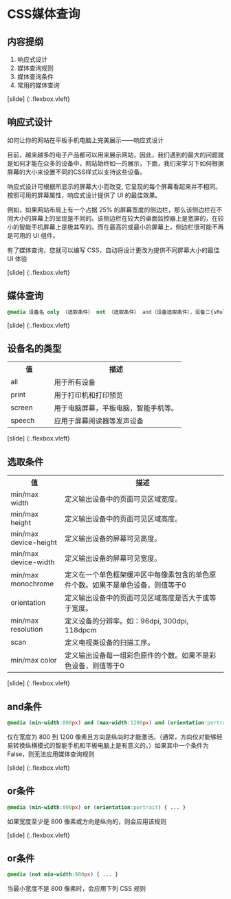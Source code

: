
# CSS媒体查询
## 内容提纲
1. 响应式设计
2. 媒体查询规则
3. 媒体查询条件
4. 常用的媒体查询

[slide] {:.flexbox.vleft}
## 响应式设计

如何让你的网站在平板手机电脑上完美展示——响应式设计

目前，越来越多的电子产品都可以用来展示网站，因此，我们遇到的最大的问题就是如何才能在众多的设备中，网站始终如一的展示，下面，我们来学习下如何根据屏幕的大小来设置不同的CSS样式以支持这些设备。

响应式设计可根据所显示的屏幕大小而改变, 它呈现的每个屏幕看起来并不相同。按照可用的屏幕属性，响应式设计提供了 UI 的最佳效果。

例如，如果网站布局上有一个占据 25% 的屏幕宽度的侧边栏，那么该侧边栏在不同大小的屏幕上的呈现是不同的。该侧边栏在较大的桌面监控器上是宽屏的，在较小的智能手机屏幕上是极其窄的。而在最高的或最小的屏幕上，侧边栏很可能不再是可用的 UI 组件。

有了媒体查询，您就可以编写 CSS，自动将设计更改为提供不同屏幕大小的最佳 UI 体验

[slide] {:.flexbox.vleft}
## 媒体查询
```css
@media 设备名 only （选取条件） not （选取条件） and（设备选取条件），设备二{sRules}
```

[slide] {:.flexbox.vleft}
## 设备名的类型
<table class="reference">
  <tbody><tr>
    <th style="width:25%">值</th>
    <th>描述</th>
  </tr>  
  <tr>
    <td>all</td>
    <td>用于所有设备</td>
  </tr>
  <tr>
    <td>print</td>
    <td>用于打印机和打印预览</td>
  </tr>
  <tr>
  <td>screen</td>
  <td>用于电脑屏幕，平板电脑，智能手机等。</td>
  </tr>
  <tr>
    <td>speech</td>
    <td>应用于屏幕阅读器等发声设备</td>
  </tr>
</tbody></table>

[slide] {:.flexbox.vleft}
## 选取条件

<table class="reference">
  <tbody><tr>
    <th style="width:25%">值</th>
    <th>描述</th>
  </tr>
    <tr>
      <td>min/max width</td>
      <td>定义输出设备中的页面可见区域宽度。</td>
    </tr>
    <tr>
     <td>min/max height</td>
     <td>定义输出设备中的页面可见区域高度。</td>
    </tr>  
	<tr>
    <td>min/max device-height</td>
    <td>定义输出设备的屏幕可见高度。</td>
    </tr>
	<tr>
    <td>min/max device-width</td>
    <td>定义输出设备的屏幕可见宽度。</td>
    </tr>
	<tr>
    <td>min/max monochrome</td>
    <td>定义在一个单色框架缓冲区中每像素包含的单色原件个数。如果不是单色设备，则值等于0
	</td>
	</tr>
	<tr>
    <td>orientation</td>
    <td>定义输出设备中的页面可见区域高度是否大于或等于宽度。</td>
    </tr>
	<tr>
    <td>min/max resolution</td>
    <td>定义设备的分辨率。如：96dpi, 300dpi, 118dpcm</td>
    </tr>
	<tr>
    <td>scan</td>
    <td>定义电视类设备的扫描工序。</td>
    </tr>
    <tr>
    <td>min/max color</td>
    <td>定义输出设备每一组彩色原件的个数。如果不是彩色设备，则值等于0</td>
    </tr>
</tbody></table>

[slide] {:.flexbox.vleft}
## and条件
```css
@media (min-width:800px) and (max-width:1200px) and (orientation:portrait) { ... }
```
仅在宽度为 800 到 1200 像素且方向是纵向时才能激活。（通常，方向仅对能够轻易转换纵横模式的智能手机和平板电脑上是有意义的。）如果其中一个条件为 False，则无法应用媒体查询规则

[slide] {:.flexbox.vleft}
## or条件
```css
@media (min-width:800px) or (orientation:portrait) { ... }
```
如果宽度至少是 800 像素或方向是纵向的，则会应用该规则

[slide] {:.flexbox.vleft}
## or条件
```css
@media (not min-width:800px) { ... }
```
当最小宽度不是 800 像素时，会应用下列 CSS 规则



